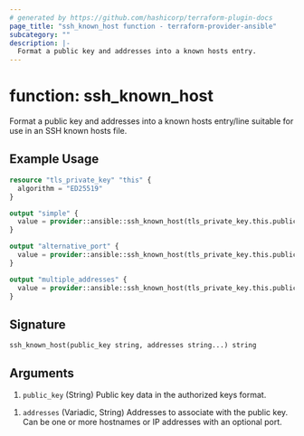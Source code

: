 ```yaml
---
# generated by https://github.com/hashicorp/terraform-plugin-docs
page_title: "ssh_known_host function - terraform-provider-ansible"
subcategory: ""
description: |-
  Format a public key and addresses into a known hosts entry.
---
```


# function: ssh_known_host

Format a public key and addresses into a known hosts entry/line suitable for use in an SSH known hosts file.

## Example Usage

```terraform
resource "tls_private_key" "this" {
  algorithm = "ED25519"
}

output "simple" {
  value = provider::ansible::ssh_known_host(tls_private_key.this.public_key_openssh, "host-a.example.com")
}

output "alternative_port" {
  value = provider::ansible::ssh_known_host(tls_private_key.this.public_key_openssh, "host-b.example.com:2222")
}

output "multiple_addresses" {
  value = provider::ansible::ssh_known_host(tls_private_key.this.public_key_openssh, "host-a.example.com", "10.0.0.1")
}
```

## Signature

<!-- signature generated by tfplugindocs -->
```text
ssh_known_host(public_key string, addresses string...) string
```

## Arguments

<!-- arguments generated by tfplugindocs -->
1. `public_key` (String) Public key data in the authorized keys format.
<!-- variadic argument generated by tfplugindocs -->
1. `addresses` (Variadic, String) Addresses to associate with the public key. Can be one or more hostnames or IP addresses with an optional port.
